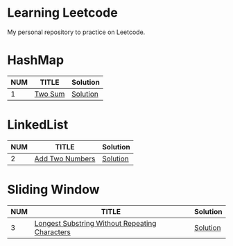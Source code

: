 # Learning Leetcode
My personal repository to practice on Leetcode.


# HashMap
| NUM | TITLE | Solution |
|---|---|---|
| 1 | [Two Sum](https://leetcode.com/problems/two-sum/) | [Solution](./HashMap/1_TwoSum.java) |

# LinkedList
| NUM | TITLE | Solution |
|---|---|---|
| 2 | [Add Two Numbers](https://leetcode.com/problems/add-two-numbers/) | [Solution](./LinkedList/2_AddTwoNumbers.java) |

# Sliding Window
| NUM | TITLE | Solution |
|---|---|---|
| 3 | [Longest Substring Without Repeating Characters](https://leetcode.com/problems/longest-substring-without-repeating-characters/) | [Solution](./SlidingWindow/3_LongestSubstringWithoutRepeatingCharacters.java) |




